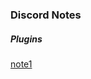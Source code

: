 
### Discord Notes

##### Plugins

[note1](https://discord.com/channels/601130461678272522/683070703716925568/919953220011425833)
